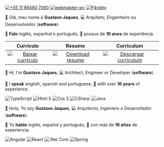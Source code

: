 [![+55 11 99480 7060](https://img.shields.io/badge/WhatsApp-25D366?style=for-the-badge&logo=whatsapp&logoColor=white)](https://web.whatsapp.com/send?phone=5511994807060)
[![webmaster-wc](https://img.shields.io/badge/Skype-%2300AFF0.svg?style=for-the-badge&logo=Skype&logoColor=white)](https://join.skype.com/invite/ubuGDMyRNSXx)
[![P4ndev](https://img.shields.io/badge/Facebook-%231877F2.svg?style=for-the-badge&logo=Facebook&logoColor=white)](https://www.facebook.com/p4ndev)

👋 Olá, meu nome é **Gustavo Jaques**,
💻 Arquiteto, Engenheiro ou Desenvolvedor (**software**).

💬 **Falo** inglês, espanhol e português,
💼 possuo de **16 anos** de experiência.

|Currículo|Resume|Curriculum|
|:-:|:-:|:-:|
|[![Baixar currículo](https://img.shields.io/badge/Baixar-EC1C24.svg?style=for-the-badge&logo=Adobe%20Acrobat%20Reader&logoColor=white)](https://www.google.com.br)|[![Download resume](https://img.shields.io/badge/Download-EC1C24.svg?style=for-the-badge&logo=Adobe%20Acrobat%20Reader&logoColor=white)](https://www.google.com.br)|[![Descargar curriculum](https://img.shields.io/badge/Descargar-EC1C24.svg?style=for-the-badge&logo=Adobe%20Acrobat%20Reader&logoColor=white)](https://www.google.com.br)|

👋 Hi, I'm **Gustavo Jaques**, 
💻 Architect, Engineer or Developer (**software**).

💬 I **speak** english, spanish and portuguese,
💼 with over **16 years** of experience.

![TypeScript](https://img.shields.io/badge/typescript-525866.svg?style=for-the-badge&logo=typescript&logoColor=white)
![Html 5](https://img.shields.io/badge/HTML5-525866?style=for-the-badge&logo=html5&logoColor=white)
![Css 3](https://img.shields.io/badge/CSS3-525866?style=for-the-badge&logo=css3&logoColor=white)
![CSharp](https://img.shields.io/badge/C%23-525866?style=for-the-badge&logo=c-sharp&logoColor=white)
![Java](https://img.shields.io/badge/Java-525866?style=for-the-badge&logo=java&logoColor=white)

👋 Hola, Yo soy **Gustavo Jaques**,
💻 Arquitecto, Ingeniero o Desarrollador (**software**).

💬 Yo **hablo** inglés, español y portugués,
💼 con más de **16 años** de experiencia.

![Angular](https://img.shields.io/badge/Angular-20232A?style=for-the-badge&logo=angular&logoColor=white)
![React](https://img.shields.io/badge/React-20232A?style=for-the-badge&logo=react&logoColor=61DAFB)
![.Net Core](https://img.shields.io/badge/.NET-20232A?style=for-the-badge&logo=.net&logoColor=white)
![Spring](https://img.shields.io/badge/Spring-20232A?style=for-the-badge&logo=spring&logoColor=white)
